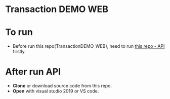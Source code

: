 # Transaction DEMO WEB

# To run
- Before run this repo(TransactionDEMO_WEB), need to run [this repo - API](https://github.com/NyeinChanAung-Dev/TransactionDEMO_API) firstly.
# After run API
- **Clone** or download source code from this repo.
- **Open** with visual studio 2019 or VS code.

